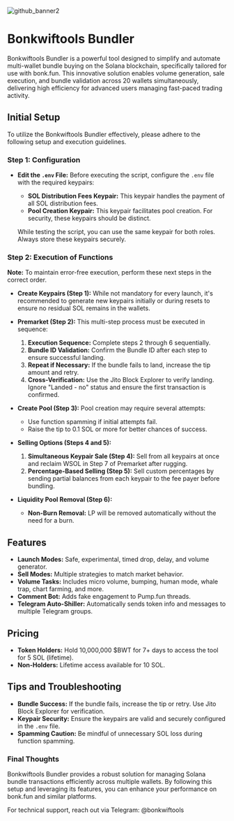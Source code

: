 
![github_banner2](https://github.com/user-attachments/assets/dfc87609-0b93-4ebb-941b-96d11bf12616)


# Bonkwiftools Bundler

Bonkwiftools Bundler is a powerful tool designed to simplify and automate multi-wallet bundle buying on the Solana blockchain, specifically tailored for use with bonk.fun. This innovative solution enables volume generation, sale execution, and bundle validation across 20 wallets simultaneously, delivering high efficiency for advanced users managing fast-paced trading activity.

## Initial Setup

To utilize the Bonkwiftools Bundler effectively, please adhere to the following setup and execution guidelines.

### Step 1: Configuration

- **Edit the `.env` File:** Before executing the script, configure the `.env` file with the required keypairs:

  - **SOL Distribution Fees Keypair:** This keypair handles the payment of all SOL distribution fees.
  - **Pool Creation Keypair:** This keypair facilitates pool creation. For security, these keypairs should be distinct.

  While testing the script, you can use the same keypair for both roles. Always store these keypairs securely.

### Step 2: Execution of Functions

**Note:** To maintain error-free execution, perform these next steps in the correct order.

- **Create Keypairs (Step 1):** While not mandatory for every launch, it's recommended to generate new keypairs initially or during resets to ensure no residual SOL remains in the wallets.

- **Premarket (Step 2):** This multi-step process must be executed in sequence:

  1. **Execution Sequence:** Complete steps 2 through 6 sequentially.
  2. **Bundle ID Validation:** Confirm the Bundle ID after each step to ensure successful landing.
  3. **Repeat if Necessary:** If the bundle fails to land, increase the tip amount and retry.
  4. **Cross-Verification:** Use the Jito Block Explorer to verify landing. Ignore "Landed - no" status and ensure the first transaction is confirmed.

- **Create Pool (Step 3):** Pool creation may require several attempts:

  - Use function spamming if initial attempts fail.
  - Raise the tip to 0.1 SOL or more for better chances of success.

- **Selling Options (Steps 4 and 5):**

  1. **Simultaneous Keypair Sale (Step 4):** Sell from all keypairs at once and reclaim WSOL in Step 7 of Premarket after rugging.
  2. **Percentage-Based Selling (Step 5):** Sell custom percentages by sending partial balances from each keypair to the fee payer before bundling.

- **Liquidity Pool Removal (Step 6):**

  - **Non-Burn Removal:** LP will be removed automatically without the need for a burn.

## Features

- **Launch Modes:** Safe, experimental, timed drop, delay, and volume generator.
- **Sell Modes:** Multiple strategies to match market behavior.
- **Volume Tasks:** Includes micro volume, bumping, human mode, whale trap, chart farming, and more.
- **Comment Bot:** Adds fake engagement to Pump.fun threads.
- **Telegram Auto-Shiller:** Automatically sends token info and messages to multiple Telegram groups.

## Pricing

- **Token Holders:** Hold 10,000,000 $BWT for 7+ days to access the tool for 5 SOL (lifetime).
- **Non-Holders:** Lifetime access available for 10 SOL.

## Tips and Troubleshooting

- **Bundle Success:** If the bundle fails, increase the tip or retry. Use Jito Block Explorer for verification.
- **Keypair Security:** Ensure the keypairs are valid and securely configured in the `.env` file.
- **Spamming Caution:** Be mindful of unnecessary SOL loss during function spamming.

### Final Thoughts

Bonkwiftools Bundler provides a robust solution for managing Solana bundle transactions efficiently across multiple wallets. By following this setup and leveraging its features, you can enhance your performance on bonk.fun and similar platforms.

For technical support, reach out via Telegram: @bonkwiftools
